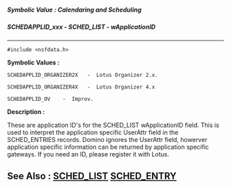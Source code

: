 ##### Symbolic Value : Calendaring and Scheduling
##### SCHEDAPPLID_xxx - SCHED_LIST - wApplicationID
---
```
#include <nsfdata.h>
```

**Symbolic Values :**

	SCHEDAPPLID_ORGANIZER2X	  -  Lotus Organizer 2.x.

	SCHEDAPPLID_ORGANIZER4X	  -  Lotus Organizer 4.x

	SCHEDAPPLID_OV	  -  Improv.


**Description :**

These are application ID's for the SCHED_LIST wApplicationID field.  This is used to interpret the application specific UserAttr field in the SCHED_ENTRIES records.  Domino ignores the UserAttr field, howerver application specific information can be returned by application specific gateways.  If you need an ID, please register it with Lotus.


**See Also :**
[SCHED_LIST](/domino-c-api-docs/reference/Data/SCHED_LIST)
[SCHED_ENTRY](/domino-c-api-docs/reference/Data/SCHED_ENTRY)
---
